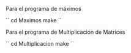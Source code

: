 Para el programa de máximos

´´
cd Maximos
make
´´


Para el programa de Multiplicación de Matrices

´´
cd Multiplicacion
make
´´


